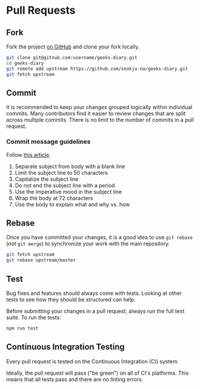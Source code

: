 # Pull Requests


## Fork

Fork the project [on GitHub](https://github.com/seokju-na/geeks-diary) and clone your fork locally.

```bash
git clone git@gitnub.com:username/geeks-diary.git
cd geeks-diary
git remote add upstream https://github.com/seokju-na/geeks-diary.git
git fetch upstream
```


## Commit

It is recommended to keep your changes grouped logically within individual commits. Many contributors find it easier to review changes that are split across multiple commits. There is no limit to the number of commits in a pull request.


### Commit message guidelines

Follow [this article](https://chris.beams.io/posts/git-commit/).


1. Separate subject from body with a blank line
2. Limit the subject line to 50 characters
3. Capitalize the subject line
4. Do not end the subject line with a period
5. Use the imperative mood in the subject line
6. Wrap the body at 72 characters
7. Use the body to explain what and why vs. how



## Rebase

Once you have committed your changes, it is a good idea to use ``git rebase`` (not ``git merge``) to synchronize your work with the main repository.

```bash
git fetch upstream
git rebase upstream/master
```


## Test

Bug fixes and features should always come with tests.
Looking at other tests to see how they should be structured can help.

Before submitting your changes in a pull request, always run the full test suite. To run the tests:

```bash
npm run test
```


## Continuous Integration Testing

Every pull request is tested on the Continuous Integration (CI) system.

Ideally, the pull request will pass ("be green") on all of CI's platforms. This means that all tests pass and there are no linting errors.
